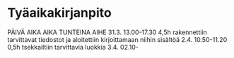 # Tyäaikakirjanpito


PÄIVÄ         AIKA      AIKA TUNTEINA        AIHE
31.3.      13.00-17.30     4,5h            rakennettiin tarvittavat tiedostot ja aloitettiin kirjoittamaan niihin sisältöä
2.4.      10.50-11.20      0,5h            tsekkailtiin tarvittavia luokkia
3.4.      02.10-
